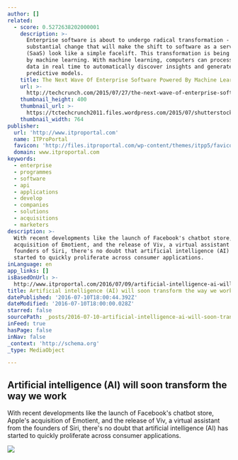 ```yaml
---
author: []
related:
  - score: 0.5272638202000001
    description: >-
      Enterprise software is about to undergo radical transformation - a
      substantial change that will make the shift to software as a service
      (SaaS) look like a simple facelift. This transformation is being powered
      by machine learning. With machine learning, computers can process and mine
      data in real time to automatically discover insights and generate
      predictive models.
    title: The Next Wave Of Enterprise Software Powered By Machine Learning
    url: >-
      http://techcrunch.com/2015/07/27/the-next-wave-of-enterprise-software-powered-by-machine-learning/
    thumbnail_height: 400
    thumbnail_url: >-
      https://tctechcrunch2011.files.wordpress.com/2015/07/shutterstock_161234321-e1437940115315.jpg?w=764&h=400&crop=1
    thumbnail_width: 764
publisher:
  url: 'http://www.itproportal.com'
  name: ITProPortal
  favicon: 'http://files.itproportal.com/wp-content/themes/itpp5/favicon.ico'
  domain: www.itproportal.com
keywords:
  - enterprise
  - programmes
  - software
  - api
  - applications
  - develop
  - companies
  - solutions
  - acquisitions
  - marketers
description: >-
  With recent developments like the launch of Facebook's chatbot store, Apple's
  acquisition of Emotient, and the release of Viv, a virtual assistant from the
  founders of Siri, there's no doubt that artificial intelligence (AI) has
  started to quickly proliferate across consumer applications.
inLanguage: en
app_links: []
isBasedOnUrl: >-
  http://www.itproportal.com/2016/07/09/artificial-intelligence-ai-will-soon-transform-the-way-we-work/
title: Artificial intelligence (AI) will soon transform the way we work
datePublished: '2016-07-10T18:00:44.392Z'
dateModified: '2016-07-10T18:00:00.028Z'
starred: false
sourcePath: _posts/2016-07-10-artificial-intelligence-ai-will-soon-transform-the-way-we.md
inFeed: true
hasPage: false
inNav: false
_context: 'http://schema.org'
_type: MediaObject

---
```

<article style=""><h1>Artificial intelligence (AI) will soon transform the way we work</h1><p>With recent developments like the launch of Facebook's chatbot store, Apple's acquisition of Emotient, and the release of Viv, a virtual assistant from the founders of Siri, there's no doubt that artificial intelligence (AI) has started to quickly proliferate across consumer applications.</p><img src="http://files.itproportal.com/wp-content/uploads/2016/02/shutterstock_300278963-e1456749932151.jpg" /></article>
